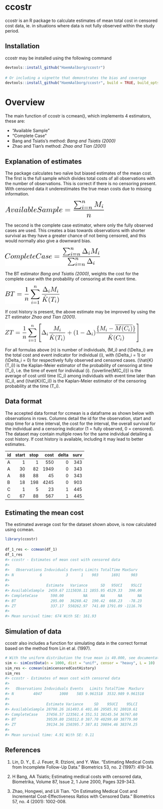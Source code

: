 
<!-- README.md is generated from README.Rmd. Please edit that file -->

# ccostr

ccostr is an R package to calculate estimates of mean total cost in
censored cost data, ie. in situations where data is not fully observed
within the study period.

## Installation

ccostr may be installed using the following command

``` r
devtools::install_github("HaemAalborg/ccostr")

# Or including a vignette that demonstrates the bias and coverage
devtools::install_github("HaemAalborg/ccostr", build = TRUE, build_opts = c("--no-resave-data", "--no-manual"))
```

# Overview

The main function of ccostr is ccmean(), which implements 4 estimators,
these are:

  - “Available Sample”
  - “Complete Case”
  - Bang and Tsiatis’s method: *Bang and Tsiatis (2000)*
  - Zhao and Tian’s method: *Zhao and Tian (2001)*

## Explanation of estimates

The package calculates two naïve but biased estimates of the mean cost.
The first is the full sample which divides total costs of all
observations with the number of observations. This is correct if there
is no censoring present. With censored data it underestimates the true
mean costs due to missing information.

<img src="img/AS.png" height="55"/>

The second is the complete case estimator, where only the fully observed
cases are used. This creates a bias towards observations with shorter
survival as they have a greater chance of not being censored, and this
would normally also give a downward bias.

<img src="img/CC.png" height="60"/>

The BT estimator *Bang and Tsiatis (2000)*, weights the cost for the
complete case with the probability of censoring at the event time.

<img src="img/BT.png" height="60"/>

If cost history is present, the above estimate may be improved by using
the ZT estimator *Zhao and Tian (2001)*.

<img src="img/ZT.png" height="60"/>

For all formulas above \(n\) is number of individuals, \(M_i\) and
\(\Delta_i\) are the total cost and event indicator for individual
\(i\), with \(\Delta_i = 1\) or \(\Delta_i = 0\) for respectively fully
observed and censored cases. \(\hat{K}(T_i)\) is the Kaplan-Meier
estimator of the probability of censoring at time \(T_i\), i.e. the time
of event for individual \(i\). \(\overline{M(C_i)}\) is the average of
cost until time \(C_i\) among individuals with event time later than
\(C_i\), and \(\hat{K}(C_i)\) is the Kaplan-Meier estimator of the
censoring probability at the time \(T_i\).

## Data format

The accepted data format for ccmean is a dataframe as shown below with
observations in rows. Columns detail the id for the observation, start
and stop time for a time interval, the cost for the interval, the
overall survival for the individual and a censoring indicator (1 = fully
observed, 0 = censored). The dataset may contain multiple rows for the
same individual detailing a cost history. If cost history is available,
including it may lead to better estimates.

| id | start | stop | cost | delta | surv |
| :- | ----: | ---: | ---: | ----: | ---: |
| A  |     1 |    1 |  550 |     0 |  343 |
| A  |    30 |   82 | 1949 |     0 |  343 |
| A  |    88 |   88 |   45 |     0 |  343 |
| B  |    18 |  198 | 4245 |     0 |  903 |
| C  |     1 |    5 |   23 |     1 |  445 |
| C  |    67 |   88 |  567 |     1 |  445 |

## Estimating the mean cost

The estimated average cost for the dataset shown above, is now
calculated using ccmean.

``` r
library(ccostr)

df_1_res <- ccmean(df_1)
df_1_res
#> ccostr - Estimates of mean cost with censored data
#> 
#>   Observations Induviduals Events Limits TotalTime MaxSurv
#> N            6           3      1    903      1691     903
#> 
#>                 Estimate   Variance      SD   95UCI    95LCI
#> AvailableSample  2459.67 1115030.11 1055.95 4529.33   390.00
#> CompleteCase      590.00         NA      NA      NA       NA
#> BT                295.00   36260.42  190.42  668.23   -78.23
#> ZT                337.17  550262.97  741.80 1791.09 -1116.76
#> 
#> Mean survival time: 674 With SE: 161.93
```

## Simulation of data

ccostr also includes a function for simulating data in the correct
format based on the method from Lin et
al. (1997).

``` r
# With the uniform distribution the true mean is 40.000, see documentation for further details.
sim <- simCostData(n = 1000, dist = "unif", censor = "heavy", L = 10)
sim_res <- ccmean(sim$censoredCostHistory)
sim_res
#> ccostr - Estimates of mean cost with censored data
#> 
#>   Observations Induviduals Events   Limits TotalTime  MaxSurv
#> N         4047        1000    585 9.961518  3532.989 9.961518
#> 
#>                 Estimate Variance     SD    95UCI    95LCI
#> AvailableSample 28798.26 161493.6 401.86 29585.91 28010.61
#> CompleteCase    37456.57 123561.4 351.51 38145.54 36767.60
#> BT              39539.80 150312.0 387.70 40299.69 38779.90
#> ZT              39134.36 150395.7 387.81 39894.46 38374.25
#> 
#> Mean survival time: 4.91 With SE: 0.11
```

## References

1.  Lin, D. Y., E. J. Feuer, R. Etzioni, and Y. Wax. “Estimating Medical
    Costs from Incomplete Follow-Up Data.” Biometrics 53, no. 2 (1997):
    419-34.

2.  H Bang, AA Tsiatis; Estimating medical costs with censored data,
    Biometrika, Volume 87, Issue 2, 1 June 2000, Pages 329-343.

3.  Zhao, Hongwei, and Lili Tian. “On Estimating Medical Cost and
    Incremental Cost-Effectiveness Ratios with Censored Data.”
    Biometrics 57, no. 4 (2001): 1002-008.
